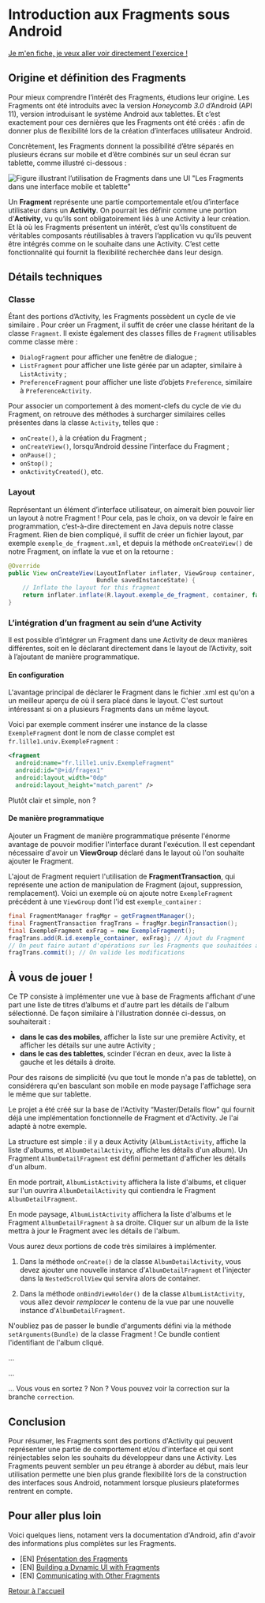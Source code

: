 # Introduction aux Fragments sous Android
[Je m'en fiche, je veux aller voir directement l'exercice !](#exercice)
## Origine et définition des Fragments
Pour mieux comprendre l’intérêt des Fragments, étudions leur origine. Les
Fragments ont été introduits avec la version *Honeycomb 3.0* d’Android (API 11),
version introduisant le système Android aux tablettes. Et c’est exactement pour
ces dernières que les Fragments ont été créés : afin de donner plus de
flexibilité lors de la création d’interfaces utilisateur Android.

Concrètement, les Fragments donnent la possibilité d’être séparés en plusieurs
écrans sur mobile et d’être combinés sur un seul écran sur tablette, comme
illustré ci-dessous :

![Figure illustrant l’utilisation de Fragments dans une UI "Les Fragments dans
une interface mobile et tablette"](img/01_uifrag.png)

Un **Fragment** représente une partie comportementale et/ou d’interface
utilisateur dans un **Activity**. On pourrait les définir comme une portion
d’**Activity**, vu qu’ils sont obligatoirement liés à une Activity à leur
création. Et là où les Fragments présentent un intérêt, c’est qu'ils constituent
de véritables composants réutilisables à travers l’application vu qu’ils peuvent
être intégrés comme on le souhaite dans une Activity. C’est cette fonctionnalité
qui fournit la flexibilité recherchée dans leur design.

## Détails techniques
### Classe
Étant des portions d’Activity, les Fragments possèdent un cycle de vie similaire
. Pour créer un Fragment, il suffit de créer une classe héritant de la classe
`Fragment`. Il existe également des classes filles de `Fragment` utilisables
comme classe mère :
* `DialogFragment` pour afficher une fenêtre de dialogue ;
* `ListFragment` pour afficher une liste gérée par un adapter, similaire à
`ListActivity` ;
* `PreferenceFragment` pour afficher une liste d’objets `Preference`, similaire
à `PreferenceActivity`.

Pour associer un comportement à des moment-clefs du cycle de vie du Fragment, on
retrouve des méthodes à surcharger similaires celles présentes dans la classe
`Activity`, telles que :
* `onCreate()`, à la création du Fragment ;
* `onCreateView()`, lorsqu’Android dessine l’interface du Fragment ;
* `onPause()` ;
* `onStop()` ;
* `onActivityCreated()`, etc.

### Layout
Représentant un élément d’interface utilisateur, on aimerait bien pouvoir lier
un layout à notre Fragment ! Pour cela, pas le choix, on va devoir le faire en
programmation, c’est-à-dire directement en Java depuis notre classe Fragment.
Rien de bien compliqué, il suffit de créer un fichier layout, par exemple
`exemple_de_fragment.xml`, et depuis la méthode `onCreateView()` de notre
Fragment, on inflate la vue et on la retourne :

```java
@Override
public View onCreateView(LayoutInflater inflater, ViewGroup container,
                         Bundle savedInstanceState) {
    // Inflate the layout for this fragment
    return inflater.inflate(R.layout.exemple_de_fragment, container, false);
}
```

### L’intégration d’un fragment au sein d’une Activity
Il est possible d’intégrer un Fragment dans une Activity de deux manières
différentes, soit en le déclarant directement dans le layout de l’Activity, soit
à l’ajoutant de manière programmatique.

#### En configuration
L'avantage principal de déclarer le Fragment dans le fichier .xml est qu'on a
un meilleur aperçu de où il sera placé dans le layout. C'est surtout
intéressant si on a plusieurs Fragments dans un même layout.

Voici par exemple comment insérer une instance de la classe `ExempleFragment`
dont le nom de classe complet est `fr.lille1.univ.ExempleFragment` :

```xml
<fragment
  android:name="fr.lille1.univ.ExempleFragment"
  android:id="@+id/fragex1"
  android:layout_width="0dp"
  android:layout_height="match_parent" />
```

Plutôt clair et simple, non ?

#### De manière programmatique
Ajouter un Fragment de manière programmatique présente l'énorme avantage de
pouvoir modifier l'interface durant l'exécution. Il est cependant nécessaire
d'avoir un **ViewGroup** déclaré dans le layout où l'on souhaite ajouter le
Fragment.

L'ajout de Fragment requiert l'utilisation de **FragmentTransaction**, qui
représente une action de manipulation de Fragment (ajout, suppression,
remplacement). Voici un exemple où on ajoute notre `ExempleFragment` précédent
à une `ViewGroup` dont l'id est `exemple_container` :

```java
final FragmentManager fragMgr = getFragmentManager();
final FragmentTransaction fragTrans = fragMgr.beginTransaction();
final ExempleFragment exFrag = new ExempleFragment();
fragTrans.add(R.id.exemple_container, exFrag); // Ajout du Fragment
// On peut faire autant d'opérations sur les Fragments que souhaitées avant de commit
fragTrans.commit(); // On valide les modifications
```

## <a name="exercice"></a>À vous de jouer !
Ce TP consiste à implémenter une vue à base de Fragments affichant d'une part
une liste de titres d’albums et d'autre part les détails de l'album sélectionné.
De façon similaire à l'illustration donnée ci-dessus, on souhaiterait :
* **dans le cas des mobiles**, afficher la liste sur une première Activity, et
afficher les détails sur une autre Activity ;
* **dans le cas des tablettes**, scinder l'écran en deux, avec la liste à gauche
et les détails à droite.

Pour des raisons de simplicité (vu que tout le monde n'a pas de tablette),
on considérera qu'en basculant son mobile en mode paysage l'affichage sera le
même que sur tablette.

Le projet a été créé sur la base de l'Activity “Master/Details flow” qui fournit
déjà une implémentation fonctionnelle de Fragment et d'Activity. Je l'ai adapté
à notre exemple.

La structure est simple : il y a deux Activity (`AlbumListActivity`, affiche
la liste d'albums, et `AlbumDetailActivity`, affiche les détails d'un album).
Un Fragment `AlbumDetailFragment` est défini permettant d'afficher les détails
d'un album.

En mode portrait, `AlbumListActivity` affichera la liste d'albums,
et cliquer sur l'un ouvrira `AlbumDetailActivity` qui contiendra le Fragment
`AlbumDetailFragment`.

En mode paysage, `AlbumListActivity` affichera la liste d'albums et le Fragment
`AlbumDetailFragment` à sa droite. Cliquer sur un album de la liste mettra à
jour le Fragment avec les détails de l'album.

Vous aurez deux portions de code très similaires à implémenter.

1. Dans la méthode `onCreate()` de la classe `AlbumDetailActivity`, vous devez
ajouter une nouvelle instance d'`AlbumDetailFragment` et l'injecter dans la
`NestedScrollView` qui servira alors de container.

2. Dans la méthode `onBindViewHolder()` de la classe `AlbumListActivity`, vous
allez devoir *remplacer* le contenu de la vue par une nouvelle instance
d'`AlbumDetailFragment`.

N'oubliez pas de passer le bundle d'arguments défini via la méthode
`setArguments(Bundle)` de la classe Fragment ! Ce bundle contient l'identifiant
de l'album cliqué.

…

…

… Vous vous en sortez ? Non ?
Vous pouvez voir la correction sur la branche `correction`.

## Conclusion
Pour résumer, les Fragments sont des portions d'Activity qui peuvent représenter
une partie de comportement et/ou d'interface et qui sont réinjectables selon les
souhaits du développeur dans une Activity. Les Fragments peuvent sembler un peu
étrange à aborder au début, mais leur utilisation permette une bien plus grande
flexibilité lors de la construction des interfaces sous Android, notamment
lorsque plusieurs plateformes rentrent en compte.

## Pour aller plus loin
Voici quelques liens, notament vers la documentation d'Android, afin d'avoir des
informations plus complètes sur les Fragments.
* [EN] [Présentation des Fragments](https://developer.android.com/guide/components/fragments.html)
* [EN] [Building a Dynamic UI with Fragments](https://developer.android.com/training/basics/fragments/index.html)
* [EN] [Communicating with Other Fragments](https://developer.android.com/training/basics/fragments/communicating.html)

[Retour à l'accueil](https://github.com/Tydax/m2_android_fragment)
